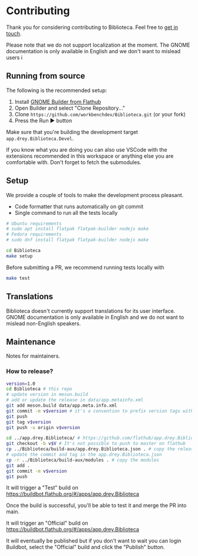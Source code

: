 # Contributing

Thank you for considering contributing to Biblioteca. Feel free to [get in touch](https://matrix.to/#/%23biblioteca:gnome.org).

Please note that we do not support localization at the moment. The GNOME documentation is only available in English and we don't want to mislead users i

## Running from source

The following is the recommended setup:

1. Install [GNOME Builder from Flathub](https://flathub.org/apps/details/org.gnome.Builder)
2. Open Builder and select "Clone Repository..."
3. Clone `https://github.com/workbenchdev/Biblioteca.git` (or your fork)
4. Press the Run ▶ button

Make sure that you're building the development target `app.drey.Biblioteca.Devel`.

If you know what you are doing you can also use VSCode with the extensions recommended in this workspace or anything else you are comfortable with. Don't forget to fetch the submodules.

## Setup

We provide a couple of tools to make the development process pleasant.

- Code formatter that runs automatically on git commit
- Single command to run all the tests locally

```sh
# Ubuntu requirements
# sudo apt install flatpak flatpak-builder nodejs make
# Fedora requirements
# sudo dnf install flatpak flatpak-builder nodejs make

cd Biblioteca
make setup
```

Before submitting a PR, we recommend running tests locally with

```sh
make test
```

## Translations

Biblioteca doesn't currently support translations for its user interface. GNOME documentation is only available in English and we do not want to mislead non-English speakers.

## Maintenance

Notes for maintainers.

### How to release?

```sh
version=1.0
cd Biblioteca # this repo
# update version in meson.build
# add or update the release in data/app.metainfo.xml
git add meson.build data/app.meta.info.xml
git commit -m v$version # it's a convention to prefix version tags with "v"
git push
git tag v$version
git push -u origin v$version

cd ../app.drey.Biblioteca/ # https://github.com/flathub/app.drey.Biblioteca/
git checkout -b v$V # It's not possible to push to master on flathub
cp ../Biblioteca/build-aux/app.drey.Biblioteca.json . # copy the release manifest
# update the commit and tag in the app.drey.Biblioteca.json
cp -r ../Biblioteca/build-aux/modules . # copy the modules
git add .
git commit -m v$version
git push
```

It will trigger a "Test" build on https://buildbot.flathub.org/#/apps/app.drey.Biblioteca

Once the build is successful, you'll be able to test it and merge the PR into main.

It will trigger an "Official" build on https://buildbot.flathub.org/#/apps/app.drey.Biblioteca

It will eventually be published but if you don't want to wait you can login Buildbot, select the "Official" build and click the "Publish" button.

</details>
